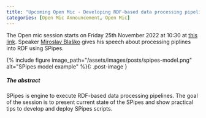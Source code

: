 ```yaml
---
title: "Upcoming Open Mic - Developing RDF-based data processing pipelines using SPipes"
categories: [Open Mic Announcement, Open Mic]
---
```


The Open mic session starts on Friday 25th November 2022 at 10:30 at [this link](https://meet.jit.si/open-mic-kbss). Speaker [Miroslav Blaško](https://kbss.felk.cvut.cz/web/team#miroslav-blaško) gives his speech about processing piplines into RDF using SPipes.

{% include figure image_path="/assets/images/posts/spipes-model.png" alt="SPipes model example" %}{: .post-image }

##### The abstract

SPipes is engine to execute RDF-based data processing pipelines. The goal of the session is to present current state of the SPipes and show practical tips  to develop and deploy SPipes scripts.
